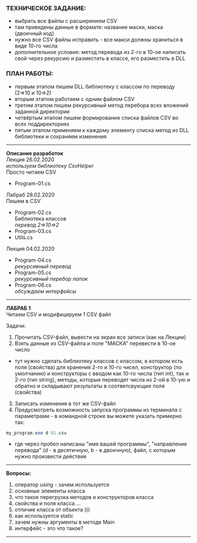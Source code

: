 
### ТЕХНИЧЕСКОЕ ЗАДАНИЕ:  
- выбрать все файлы с расширением CSV  
- там приведены данные в формате: название маски, маска (двоичный код)  
- нужно все CSV файлы исправить - все макси должны храниться в виде 10-го числа  
- дополнительное условие: метод перевода из 2-го в 10-ое написать свой через рекурсию и разместить в классе, его разместить в DLL  

### ПЛАН РАБОТЫ:  
* первым этапом пишем DLL библиотеку с классом по переводу (2=>10 и 10=>2)  
* вторым этапом работаем с одним файлом CSV  
* третим этапом пишем рекурсивный метод перебора всех вложений заданной директории  
* четвёртым этапом пишем формирование списка файлов CSV во всех поддиректориях  
* пятым этапом применяем к каждому элементу списка метод из DLL библиотеки и сохраняем изменения   

---  

__Описание разработок__  
Лекция 26.02.2020  
_используем библиотеку CsvHelper_  
Просто читаем CSV  
* Program-01.cs  

Лабраб 28.02.2020  
Пишем в CSV  
* Program-02.cs  
Библиотека классов  
_перевод 2=>10=>2_  
* Program-03.cs  
* Utils.cs  

Лекция 04.02.2020  
* Program-04.cs  
_рекурсивный перевод_  
* Program-05.cs  
_рекурсивный перебор папок_  
* Program-06.cs  
_обсуждаем интерфейсы_


---  

__ЛАБРАБ 1__  
Читаем CSV и модифицируем 1 CSV файл  

Задачи:  
1. Прочитать CSV-файл, вывести на экран все записи (как на Лекции)  
2. Взять данные из CSV-файла и поле "МАСКА" перевести в 10-ое число  
- тут нужно сделать библиотеку классов с классом, в котором есть поля (свойства) для хранения 2-го и 10-го чисел, конструктор (по умолчанию) и конструкторы с вводом как 10-го числа (тип int), так и 2-го (тип string), методы, которые переводят числа из 2-ой в 10-ую и обратно и складывают результаты в соответсвующие поля (свойства)  
3. Записать изменения в тот же CSV-файл  
4. Предусмотреть возможность запуска программы из терминала с параметрами - в командной строке вы можете указать примерно так:  
``` cs
my_program.exe d 01.csv
```
- где через пробел написаны "имя вашей программы", "направление перевода" (d - в десятичную, b - в двоичную), файл, с которым нужно произвести действия  

---  

__Вопросы:__  
1) оператор using - зачем используется  
2) основные элементы класса  
3) что такое перегрузка методов и конструкторов класса  
4) свойства и поля класса ...  
5) отличие класса от объекта )))  
6) как используется static  
7) зачем нужны аргументы в методе Main     
8) интерфейс - это что такое?  

---  
